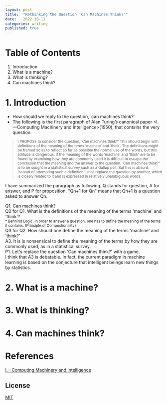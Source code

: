 ```yaml
---
layout: post
title:  "Rethinking the Question ‘Can Machines Think?’"
date:   2022-10-11
categories: writing
published: true
---
```

# Table of Contents
1. Introduction
2. What is a machine?
3. What is thinking?
4. Can machines think?

# 1. Introduction
* How should we reply to the question, ‘can machines think?’
* The following is the first paragraph of Alan Turing’s canonical paper <I.—Computing Machinery and Intelligence>(1950), that contains the very question.

><small>I PROPOSE to consider the question, ‘Can machines think?’ This should begin with definitions of the meaning of the terms ‘machine’ and ‘think’. The definitions might be framed so as to reflect so far as possible the normal use of the words, but this attitude is dangerous. If the meaning of the words ‘machine’ and ‘think’ are to be found by examining how they are commonly used it is difficult to escape the conclusion that the meaning and the answer to the question, ‘Can machines think?’ is to be sought in a statistical survey such as a Gallup poll. But this is absurd. Instead of attempting such a definition I shall replace the question by another, which is closely related to it and is expressed in relatively unambiguous words.</small>

I have summarized the paragraph as following. Q stands for question, A for answer, and P for proposition. "Qn+1 for Qn" means that Qn+1 is a question asked to answer Qn.  

Q1. Can machines think?
<br>Q2 for Q1. What is the definitions of the meaning of the terms 'machine' and 'think'?
    <br><small>* Behhind Logic: In order to answer a question, one has to define the meaning of the terms it contains. (Principle of Compostionality)</small>
<br>Q3 for Q2. How should one define the meaning of the terms 'machine' and 'think?'
<br>A3. It is is nonsensical to define the meaning of the terms by how they are commonly used, as in a statistical survey.
<br>P1. Let's replace the question 'Can machines think?' with a game.
<br>I think that A3 is debatable. In fact, the current paradigm in machine learning is based on the conjecture that intelligent beings learn new things by statistics. 

# 2. What is a machine?


# 3. What is thinking?

# 4. Can machines think?

# References
[I.--Computing Machinery and Intelligence](https://academic.oup.com/mind/article/LIX/236/433/986238)

<!-- %enddocs -->

## License

[MIT](./LICENSE)
